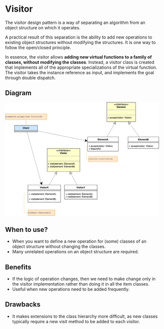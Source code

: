 # Visitor

The visitor design pattern is a way of separating an algorithm from an object structure on which it operates. 

A practical result of this separation is the ability to add new operations to existing object structures without modifying the structures. It is one way to follow the open/closed principle.

In essence, the visitor allows **adding new virtual functions to a family of classes, without modifying the classes**. Instead, a visitor class is created that implements all of the appropriate specializations of the virtual function. The visitor takes the instance reference as input, and implements the goal through double dispatch.

## Diagram

![Visitor Design Pattern Diagram](/img/visitor.jpg)

## When to use?

- When you want to define a new operation for (some) classes of an object structure without changing the classes.
- Many unrelated operations on an object structure are required.

## Benefits

- If the logic of operation changes, then we need to make change only in the visitor implementation rather than doing it in all the item classes.
- Useful when new operations need to be added frequently.

## Drawbacks

- It makes extensions to the class hierarchy more difficult, as new classes typically require a new visit method to be added to each visitor.
